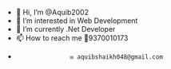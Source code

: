 - 👋 Hi, I’m @Aquib2002
- 👀 I’m interested in Web Development 
- 🌱 I’m currently  .Net Developer 
- 📫 How to reach me 📱9370010173
-                    ✉️ aquibshaikh048@gmail.com

<!---
Aquib2002/Aquib2002 is a ✨ special ✨ repository because its `README.md` (this file) appears on your GitHub profile.
You can click the Preview link to take a look at your changes.
--->
